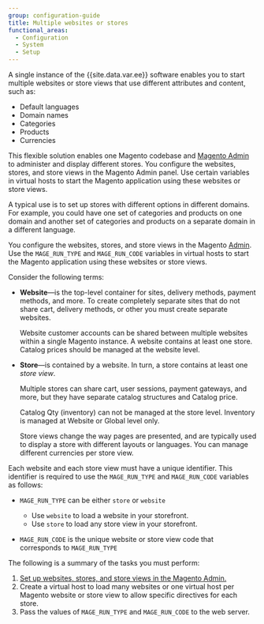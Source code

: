 ```yaml
---
group: configuration-guide
title: Multiple websites or stores
functional_areas:
  - Configuration
  - System
  - Setup
---
```


A single instance of the {{site.data.var.ee}} software enables you to start multiple websites or store views that use different attributes and content, such as:

-  Default languages
-  Domain names
-  Categories
-  Products
-  Currencies

This flexible solution enables one Magento codebase and [Magento Admin](https://glossary.magento.com/magento-admin) to administer and display different stores. You configure the websites, stores, and store views in the Magento Admin panel. Use certain variables in virtual hosts to start the Magento application using these websites or store views.

A typical use is to set up stores with different options in different domains. For example, you could have one set of categories and products on one domain and another set of categories and products on a separate domain in a different language.

You configure the websites, stores, and store views in the Magento [Admin](https://glossary.magento.com/admin). Use the `MAGE_RUN_TYPE` and `MAGE_RUN_CODE` variables in virtual hosts to start the Magento application using these websites or store views.

Consider the following terms:

-  **Website**—is the top-level container for sites, delivery methods, payment methods, and more. To create completely separate sites that do not share cart, delivery methods, or other you must create separate websites.

   Website customer accounts can be shared between multiple websites within a single Magento instance. A website contains at least one store. Catalog prices should be managed at the website level.

-  **Store**—is contained by a website. In turn, a store contains at least one *store view*.

   Multiple stores can share cart, user sessions, payment gateways, and more, but they have separate catalog structures and Catalog price.

   Catalog Qty (inventory) can not be managed at the store level. Inventory is managed at Website or Global level only.

   Store views change the way pages are presented, and are typically used to display a store with different layouts or languages. You can manage different currencies per store view.

Each website and each store view must have a unique identifier. This identifier is required to use the `MAGE_RUN_TYPE` and `MAGE_RUN_CODE` variables as follows:

-  `MAGE_RUN_TYPE` can be either `store` or `website`

   -  Use `website` to load a website in your storefront.
   -  Use `store` to load any store view in your storefront.

-  `MAGE_RUN_CODE` is the unique website or store view code that corresponds to `MAGE_RUN_TYPE`

The following is a summary of the tasks you must perform:

1. [Set up websites, stores, and store views in the Magento Admin.]({{page.baseurl}}/config-guide/multi-site/ms_websites.html)
1. Create a virtual host to load many websites or one virtual host per Magento website or store view to allow specific directives for each store.
1. Pass the values of `MAGE_RUN_TYPE` and `MAGE_RUN_CODE` to the web server.

